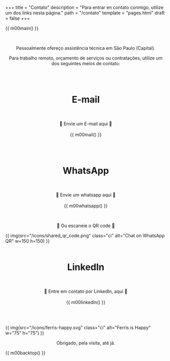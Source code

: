 +++
title = "Contato"
description = "Para entrar en contato conmigo, utilize um dos links nesta página."
path = "/contato"
template = "pages.html"
draft = false
+++

{{ m00main() }}

<br>
<p style="text-align: center;">Pessoalmente ofereço assistência técnica em São Paulo (Capital).</p>
<p style="text-align: center;">Para trabalho remoto, orçamento de serviços ou contratações, utilize um dos seguintes meios de contato:</p>
<br>
<br>
<h1 style="text-align: center;">E-mail</h1>
<br>
<p style="text-align: center;">🔻 Envie um E-mail aqui 🔻
<br>
<br>
{{ m00mail()  }}
</p>
<br>
<br>
<h1 style="text-align: center;">WhatsApp</h1>

<br>

<p style="text-align: center;">🔻 Envie um whatsapp aqui 🔻
<br>
<br>
{{ m00whatsapp() }}
</p>
<br>
<p style="text-align: center;">🔻 Ou escaneie o QR code 🔻</p>

{{ img(src="/icons/shared_qr_code.png" class="ci" alt="Chat on WhatsApp QR" w=150 h=150) }}
<br>
<br>
<h1 style="text-align: center;">LinkedIn</h1>
<br>
<p style="text-align: center;">🔻 Entre em contato por LinkedIn, aqui 🔻
<br>
<br>
{{ m00linkedin() }}
</p>
<br>
<br>

{{ img(src="/icons/ferris-happy.svg" class="ci" alt="Ferris is Happy" w="75" h="75") }}

<p style="text-align: center;">Obrigado, pela visita, até já.</p>

{{ m00backtop() }}
